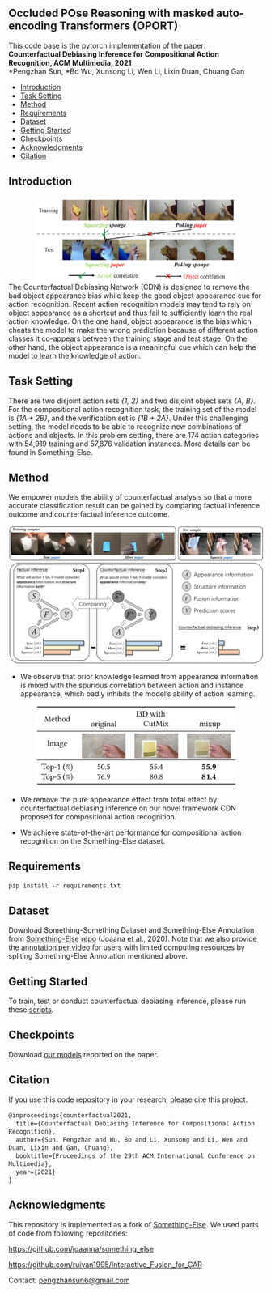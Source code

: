 ## Occluded POse Reasoning with masked auto-encoding Transformers (OPORT)

This code base is the pytorch implementation of the paper:  
**Counterfactual Debiasing Inference for Compositional Action Recognition, ACM Multimedia, 2021**  
*Pengzhan Sun, *Bo Wu, Xunsong Li, Wen Li, Lixin Duan, Chuang Gan

- [Introduction](#introduction)
- [Task Setting](#task-setting)
- [Method](#method)
- [Requirements](#requirements)
- [Dataset](#dataset)
- [Getting Started](#getting-started)
- [Checkpoints](#checkpoints)
- [Acknowledgments](#acknowledgments)
- [Citation](#citation)


## Introduction

<div align=center><img width = '400' src ="https://github.com/pengzhansun/CF-CAR/blob/main/demo_images/setting_car.png"/></div>
The Counterfactual Debiasing Network (CDN) is designed to remove the bad object appearance bias while keep the good object appearance cue for action recognition. Recent action recognition models may tend to rely on object appearance as a shortcut and thus fail to sufficiently learn the real action knowledge. On the one hand, object appearance is the bias which cheats the model to make the wrong prediction because of different action classes it co-appears between the training stage and test stage. On the other hand, the object appearance is a meaningful cue which can help the model to learn the knowledge of action.

## Task Setting
There are two disjoint action sets _\{1, 2\}_ and two disjoint object sets _\{A, B\}_. For the compositional action recognition task, the training set of the model is _\{1A + 2B\}_, and the verification set is _\{1B + 2A\}_. Under this challenging setting, the model needs to be able to recognize new combinations of actions and objects. In this problem setting, there are 174 action categories with 54,919 training and 57,876 validation instances. More details can be found in Something-Else.

## Method
We empower models the ability of counterfactual analysis so that a more accurate classification result can be gained by comparing factual inference outcome and counterfactual inference outcome.

<div align=center><img width = '600' src ="https://github.com/pengzhansun/CF-CAR/blob/main/demo_images/idea.png"/></div>

- We observe that prior knowledge learned from appearance information is mixed with the spurious correlation between action and instance appearance, which badly inhibits the model’s ability of action learning.
<div align=center><img width = '400' src ="https://github.com/pengzhansun/CF-CAR/blob/main/demo_images/contribution1.png"/></div>

- We remove the pure appearance effect from total effect by counterfactual debiasing inference on our novel framework CDN proposed for compositional action recognition.

- We achieve state-of-the-art performance for compositional action recognition on the Something-Else dataset.

<!-- | Method | Acc-1 | Acc-5 |
|:--------:|:--------:|:--------:|
| I3D | 50.5 | 76.9 |
| STIN[1] | 51.4 | 79.3 |
| STIN + I3D[1] | 54.6 | 79.4 |
| Interactive Fusion[2] | 59.6 | 85.8 |
| SAFCAR[3] | 60.5 | 84.3 |
| Our CDN w/o CF | **62.8** | **87.3** |
| Our CDN | **64.5** | **88.2** |

[1]: Something-Else: Compositional Action Recognition with Spatial-Temporal Interaction Networks<br>
[2]: Interactive Fusion of Multi-level Features for Compositional Activity Recognition<br>
[3]: SAFCAR: Structured Attention Fusion for Compositional Action Recognition<br> -->

## Requirements
```
pip install -r requirements.txt
```

## Dataset
Download Something-Something Dataset and Something-Else Annotation from [Something-Else repo](https://github.com/joaanna/something_else) (Joaana et al., 2020). Note that we also provide the [annotation per video](https://drive.google.com/file/d/1tNYKIT3bSXyZq-q5-sKHzEibSrzkQF_6/view?usp=sharing) for users with limited computing resources by spliting Something-Else Annotation mentioned above.

## Getting Started
To train, test or conduct counterfactual debiasing inference, please run these [scripts](https://github.com/pengzhansun/CF-CAR/tree/main/scripts).

## Checkpoints
Download [our models](https://drive.google.com/drive/folders/1nXqJYcXqMQBxgi5y0gvQ2A5DsUou_G2g?usp=sharing) reported on the paper. 

## Citation
If you use this code repository in your research, please cite this project.

```
@inproceedings{counterfactual2021,
  title={Counterfactual Debiasing Inference for Compositional Action Recognition},
  author={Sun, Pengzhan and Wu, Bo and Li, Xunsong and Li, Wen and Duan, Lixin and Gan, Chuang},
  booktitle={Proceedings of the 29th ACM International Conference on Multimedia},
  year={2021}
}
```


## Acknowledgments
This repository is implemented as a fork of [Something-Else](https://github.com/joaanna/something_else). We used parts of code from following repositories:

https://github.com/joaanna/something_else

https://github.com/ruiyan1995/Interactive_Fusion_for_CAR

Contact: pengzhansun6@gmail.com
